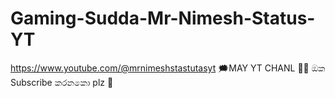 # Gaming-Sudda-Mr-Nimesh-Status-YT
https://www.youtube.com/@mrnimeshstastutasyt  🗯️MAY YT CHANL 💫✨ ඔක Subscribe කරනකො plz 🥺
